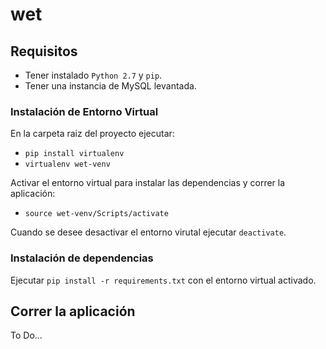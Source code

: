 # wet

## Requisitos
- Tener instalado `Python 2.7` y `pip`.
- Tener una instancia de MySQL levantada.

### Instalación de Entorno Virtual
En la carpeta raiz del proyecto ejecutar:
- `pip install virtualenv`
- `virtualenv wet-venv`

Activar el entorno virtual para instalar las dependencias y correr la aplicación:
- `source wet-venv/Scripts/activate`

Cuando se desee desactivar el entorno virutal ejecutar `deactivate`.

### Instalación de dependencias
Ejecutar `pip install -r requirements.txt` con el entorno virtual activado.

## Correr la aplicación

To Do...